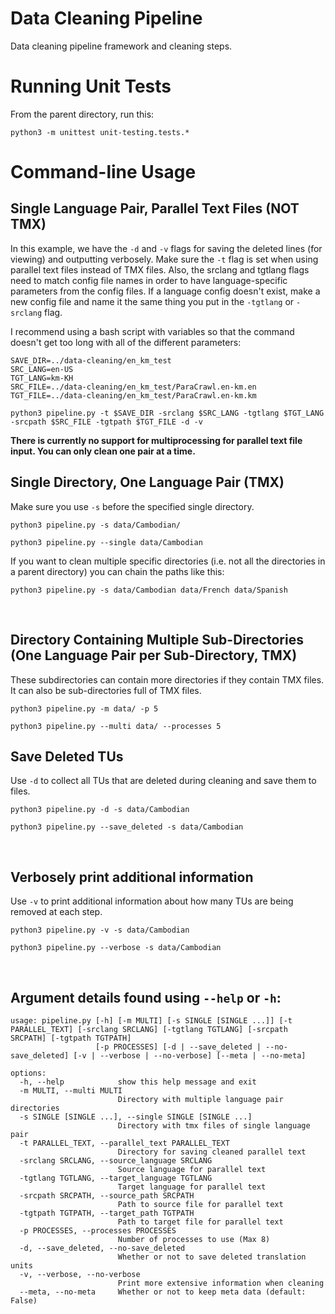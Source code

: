 # Data Cleaning Pipeline
Data cleaning pipeline framework and cleaning steps.

# Running Unit Tests
From the parent directory, run this:
```
python3 -m unittest unit-testing.tests.*
```

# Command-line Usage

## Single Language Pair, Parallel Text Files (NOT TMX)
In this example, we have the `-d` and `-v` flags for saving the deleted lines (for viewing) and outputting verbosely. Make sure the `-t` flag is set when using parallel text files instead of TMX files. Also, the srclang and tgtlang flags need to match config file names in order to have language-specific parameters from the config files. If a language config doesn't exist, make a new config file and name it the same thing you put in the `-tgtlang` or `-srclang` flag.

I recommend using a bash script with variables so that the command doesn't get too long with all of the different parameters:
```
SAVE_DIR=../data-cleaning/en_km_test
SRC_LANG=en-US
TGT_LANG=km-KH
SRC_FILE=../data-cleaning/en_km_test/ParaCrawl.en-km.en
TGT_FILE=../data-cleaning/en_km_test/ParaCrawl.en-km.km

python3 pipeline.py -t $SAVE_DIR -srclang $SRC_LANG -tgtlang $TGT_LANG -srcpath $SRC_FILE -tgtpath $TGT_FILE -d -v
```

**There is currently no support for multiprocessing for parallel text file input. You can only clean one pair at a time.**

## Single Directory, One Language Pair (TMX)

Make sure you use `-s` before the specified single directory.
```
python3 pipeline.py -s data/Cambodian/
```
```
python3 pipeline.py --single data/Cambodian
```

If you want to clean multiple specific directories (i.e. not all the directories in a parent directory) you can chain the paths like this:
```
python3 pipeline.py -s data/Cambodian data/French data/Spanish
```
<br>

## Directory Containing Multiple Sub-Directories (One Language Pair per Sub-Directory, TMX)
These subdirectories can contain more directories if they contain TMX files. It can also be sub-directories full of TMX files.

```
python3 pipeline.py -m data/ -p 5
```
```
python3 pipeline.py --multi data/ --processes 5
```

## Save Deleted TUs
Use `-d` to collect all TUs that are deleted during cleaning and save them to files.
```
python3 pipeline.py -d -s data/Cambodian
```
```
python3 pipeline.py --save_deleted -s data/Cambodian
```

<br>

## Verbosely print additional information
Use `-v` to print additional information about how many TUs are being removed at each step.
```
python3 pipeline.py -v -s data/Cambodian
```
```
python3 pipeline.py --verbose -s data/Cambodian
```

<br>

## Argument details found using `--help` or `-h`:
```
usage: pipeline.py [-h] [-m MULTI] [-s SINGLE [SINGLE ...]] [-t PARALLEL_TEXT] [-srclang SRCLANG] [-tgtlang TGTLANG] [-srcpath SRCPATH] [-tgtpath TGTPATH]
                   [-p PROCESSES] [-d | --save_deleted | --no-save_deleted] [-v | --verbose | --no-verbose] [--meta | --no-meta]

options:
  -h, --help            show this help message and exit
  -m MULTI, --multi MULTI
                        Directory with multiple language pair directories
  -s SINGLE [SINGLE ...], --single SINGLE [SINGLE ...]
                        Directory with tmx files of single language pair
  -t PARALLEL_TEXT, --parallel_text PARALLEL_TEXT
                        Directory for saving cleaned parallel text
  -srclang SRCLANG, --source_language SRCLANG
                        Source language for parallel text
  -tgtlang TGTLANG, --target_language TGTLANG
                        Target language for parallel text
  -srcpath SRCPATH, --source_path SRCPATH
                        Path to source file for parallel text
  -tgtpath TGTPATH, --target_path TGTPATH
                        Path to target file for parallel text
  -p PROCESSES, --processes PROCESSES
                        Number of processes to use (Max 8)
  -d, --save_deleted, --no-save_deleted
                        Whether or not to save deleted translation units
  -v, --verbose, --no-verbose
                        Print more extensive information when cleaning
  --meta, --no-meta     Whether or not to keep meta data (default: False)
```

